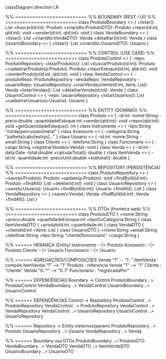 classDiagram
direction LR

%% =========================
%%  BOUNDARY (REST / UI)
%% =========================
class ProdutoBoundary <<Boundary>> {
  +listar(): List<Produto>
  +buscar(id:int): Produto
  +criar(dto:ProdutoDTO): Produto
  +repor(id:int, qtd:int): void
  +vender(id:int, qtd:int): void
}
class VendaBoundary <<Boundary>> {
  +listar(): List<Venda>
  +criar(dto:VendaDTO): Venda
  +detalhar(id:int): Venda
}
class UsuarioBoundary <<Boundary>> {
  +listar(): List<Usuario>
  +criar(dto:UsuarioDTO): Usuario
}

%% =========================
%%  CONTROL (USE CASE)
%% =========================
class ProdutoControl <<Control>> {
  -repo: ProdutoRepository
  +listarProdutos(): List<Produto>
  +buscarProduto(id:int): Produto
  +cadastrarProduto(p:Produto): Produto
  +reporEstoque(id:int, qtd:int): void
  +venderProduto(id:int, qtd:int): void
}
class VendaControl <<Control>> {
  -produtoRepo: ProdutoRepository
  -vendaRepo: VendaRepository
  -usuarioRepo: UsuarioRepository
  +criarVenda(clienteId:int, itens: List<ItemVenda>): Venda
  +listarVendas(): List<Venda>
  +detalharVenda(id:int): Venda
}
class UsuarioControl <<Control>> {
  -repo: UsuarioRepository
  +listarUsuarios(): List<Usuario>
  +cadastrarUsuario(u:Usuario): Usuario
}

%% =========================
%%  ENTITY (DOMÍNIO)
%% =========================
class Produto <<Entity>> {
  -id:int
  -nome:String
  -preco:double
  -quantidadeEstoque:int
  +vender(qtd:int): void
  +repor(qtd:int): void
  +getQuantidadeEstoque(): int
}
class Instrumento <<Entity>> {
  -tipo:String  "corda|percussao|metal"
}
class Acessorio <<Entity>> {
  -categoria:String  "palheta|cabo|estojo|..."
}
class Usuario <<Entity>> {
  -id:int
  -nome:String
  -email:String
}
class Cliente <<Entity>> {
  -telefone:String
}
class Funcionario <<Entity>> {
  -cargo:String
  +registrarVenda(v:Venda): void
}
class Venda <<Entity>> {
  -id:int
  -data:Date
  -total:double
  +calcularTotal(): double
}
class ItemVenda <<Entity>> {
  -id:int
  -quantidade:int
  -precoUnit:double
  +subtotal(): double
}

%% =========================
%%  REPOSITORY (PERSISTÊNCIA)
%% =========================
class ProdutoRepository <<Repository>> {
  +save(p:Produto): Produto
  +update(p:Produto): void
  +findById(id:int): Produto
  +findAll(): List<Produto>
  +delete(id:int): void
}
class UsuarioRepository <<Repository>> {
  +save(u:Usuario): Usuario
  +findById(id:int): Usuario
  +findAll(): List<Usuario>
}
class VendaRepository <<Repository>> {
  +save(v:Venda): Venda
  +findById(id:int): Venda
  +findAll(): List<Venda>
}

%% =========================
%%  DTOs (fronteira web)
%% =========================
class ProdutoDTO {
  +nome:String
  +preco:double
  +quantidadeEstoque:int
  +tipoOuCategoria:String
}
class ItemVendaDTO {
  +produtoId:int
  +quantidade:int
}
class VendaDTO {
  +clienteId:int
  +itens: List<ItemVendaDTO>
}
class UsuarioDTO {
  +nome:String
  +email:String
  +telefone:String
  +tipo:String  "cliente|funcionario"
  +cargo:String
}

%% ====== HERANÇA (Entity)
Instrumento --|> Produto
Acessorio --|> Produto
Cliente --|> Usuario
Funcionario --|> Usuario

%% ====== AGREGAÇÕES/COMPOSIÇÕES
Venda "1" *-- "1..*" ItemVenda : compõe
ItemVenda "1" --> "1" Produto : referencia
Venda "1" --> "1" Cliente : "cliente"
Venda "0..*" --> "0..1" Funcionario : "registradaPor"

%% ====== DEPENDÊNCIAS Boundary -> Control
ProdutoBoundary ..> ProdutoControl
VendaBoundary ..> VendaControl
UsuarioBoundary ..> UsuarioControl

%% ====== DEPENDÊNCIAS Control -> Repository
ProdutoControl ..> ProdutoRepository
VendaControl ..> ProdutoRepository
VendaControl ..> VendaRepository
VendaControl ..> UsuarioRepository
UsuarioControl ..> UsuarioRepository

%% ====== Repository -> Entity (retornos/param)
ProdutoRepository ..> Produto
UsuarioRepository ..> Usuario
VendaRepository ..> Venda

%% ====== Boundary usa DTOs
ProdutoBoundary ..> ProdutoDTO
VendaBoundary ..> VendaDTO
VendaDTO ..> ItemVendaDTO
UsuarioBoundary ..> UsuarioDTO
